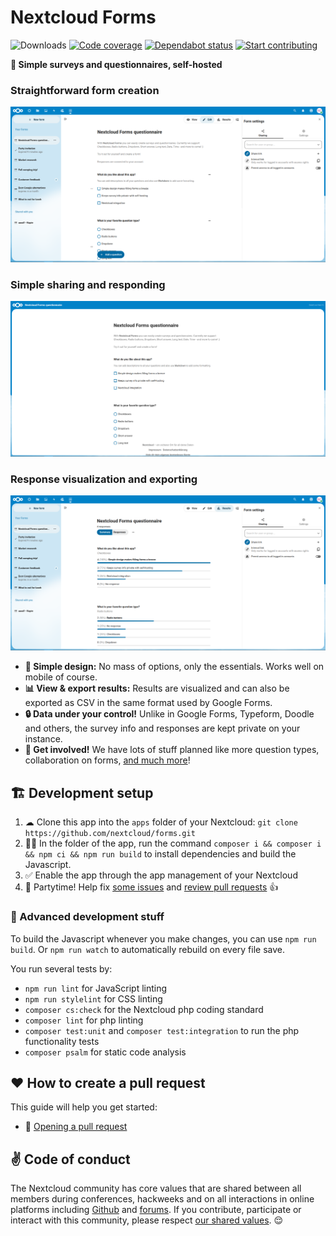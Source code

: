 # Nextcloud Forms

![Downloads](https://img.shields.io/github/downloads/nextcloud-releases/forms/total?style=flat-square)
[![Code coverage](https://img.shields.io/codecov/c/github/nextcloud/forms.svg?style=flat-square)](https://codecov.io/gh/nextcloud/forms/)
[![Dependabot status](https://img.shields.io/badge/Dependabot-enabled-brightgreen.svg?longCache=true&style=flat-square&logo=dependabot)](https://dependabot.com)
[![Start contributing](https://img.shields.io/github/issues/nextcloud/forms/good%20first%20issue?color=7057ff&label=Contribute)](https://github.com/nextcloud/forms/issues?q=is%3Aissue+is%3Aopen+sort%3Aupdated-desc+label%3A%22good+first+issue%22)

**📝 Simple surveys and questionnaires, self-hosted**

### Straightforward form creation
![](screenshots/forms1.png)

### Simple sharing and responding
![](screenshots/forms2.png)

### Response visualization and exporting
![](screenshots/forms3.png)

- **📝 Simple design:** No mass of options, only the essentials. Works well on mobile of course.
- **📊 View & export results:** Results are visualized and can also be exported as CSV in the same format used by Google Forms.
- **🔒 Data under your control!** Unlike in Google Forms, Typeform, Doodle and others, the survey info and responses are kept private on your instance.
- **🙋 Get involved!** We have lots of stuff planned like more question types, collaboration on forms, [and much more](https://github.com/nextcloud/forms/milestones)!


## 🏗 Development setup

1. ☁ Clone this app into the `apps` folder of your Nextcloud: `git clone https://github.com/nextcloud/forms.git`
2. 👩‍💻 In the folder of the app, run the command `composer i && composer i && npm ci && npm run build` to install dependencies and build the Javascript.
3. ✅ Enable the app through the app management of your Nextcloud
4. 🎉 Partytime! Help fix [some issues](https://github.com/nextcloud/forms/issues) and [review pull requests](https://github.com/nextcloud/forms/pulls) 👍


### 🧙 Advanced development stuff

To build the Javascript whenever you make changes, you can use `npm run build`. Or `npm run watch` to automatically rebuild on every file save.

You run several tests by:
- `npm run lint` for JavaScript linting
- `npm run stylelint` for CSS linting
- `composer cs:check` for the Nextcloud php coding standard
- `composer lint` for php linting
- `composer test:unit` and `composer test:integration` to run the php functionality tests
- `composer psalm` for static code analysis


## ♥ How to create a pull request

This guide will help you get started:
- 💃 [Opening a pull request](https://opensource.guide/how-to-contribute/#opening-a-pull-request)


## ✌ Code of conduct

The Nextcloud community has core values that are shared between all members during conferences, hackweeks and on all interactions in online platforms including [Github](https://github.com/nextcloud) and [forums](https://help.nextcloud.com). If you contribute, participate or interact with this community, please respect [our shared values](https://nextcloud.com/code-of-conduct/). 😌
